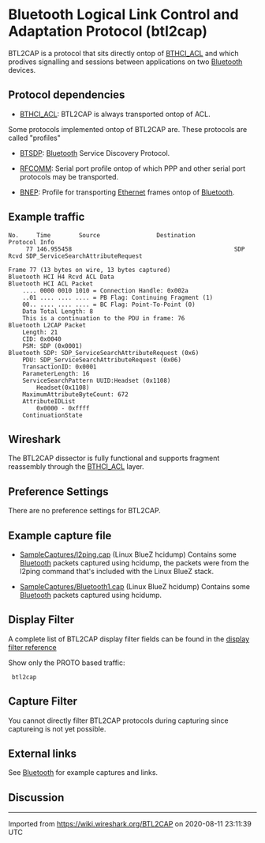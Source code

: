 # Bluetooth Logical Link Control and Adaptation Protocol (btl2cap)

BTL2CAP is a protocol that sits directly ontop of [BTHCI\_ACL](/BTHCI_ACL) and which prodives signalling and sessions between applications on two [Bluetooth](/Bluetooth) devices.

## Protocol dependencies

  - [BTHCI\_ACL](/BTHCI_ACL): BTL2CAP is always transported ontop of ACL.

Some protocols implemented ontop of BTL2CAP are. These protocols are called "profiles"

  - [BTSDP](/BTSDP): [Bluetooth](/Bluetooth) Service Discovery Protocol.

  - [RFCOMM](/RFCOMM): Serial port profile ontop of which PPP and other serial port protocols may be transported.

  - [BNEP](/BNEP): Profile for transporting [Ethernet](/Ethernet) frames ontop of [Bluetooth](/Bluetooth).

## Example traffic

    No.     Time        Source                Destination           Protocol Info
         77 146.955458                                              SDP      Rcvd SDP_ServiceSearchAttributeRequest
    
    Frame 77 (13 bytes on wire, 13 bytes captured)
    Bluetooth HCI H4 Rcvd ACL Data
    Bluetooth HCI ACL Packet
        .... 0000 0010 1010 = Connection Handle: 0x002a
        ..01 .... .... .... = PB Flag: Continuing Fragment (1)
        00.. .... .... .... = BC Flag: Point-To-Point (0)
        Data Total Length: 8
        This is a continuation to the PDU in frame: 76
    Bluetooth L2CAP Packet
        Length: 21
        CID: 0x0040
        PSM: SDP (0x0001)
    Bluetooth SDP: SDP_ServiceSearchAttributeRequest (0x6)
        PDU: SDP_ServiceSearchAttributeRequest (0x06)
        TransactionID: 0x0001
        ParameterLength: 16
        ServiceSearchPattern UUID:Headset (0x1108)
            Headset(0x1108)
        MaximumAttributeByteCount: 672
        AttributeIDList
            0x0000 - 0xffff
        ContinuationState

## Wireshark

The BTL2CAP dissector is fully functional and supports fragment reassembly through the [BTHCI\_ACL](/BTHCI_ACL) layer.

## Preference Settings

There are no preference settings for BTL2CAP.

## Example capture file

  - [SampleCaptures/l2ping.cap](uploads/__moin_import__/attachments/SampleCaptures/l2ping.cap) (Linux BlueZ hcidump) Contains some [Bluetooth](/Bluetooth) packets captured using hcidump, the packets were from the l2ping command that's included with the Linux BlueZ stack.

  - [SampleCaptures/Bluetooth1.cap](uploads/__moin_import__/attachments/SampleCaptures/Bluetooth1.cap) (Linux BlueZ hcidump) Contains some [Bluetooth](/Bluetooth) packets captured using hcidump.

## Display Filter

A complete list of BTL2CAP display filter fields can be found in the [display filter reference](http://www.wireshark.org/docs/dfref/b/btl2cap.html)

Show only the PROTO based traffic:

``` 
 btl2cap 
```

## Capture Filter

You cannot directly filter BTL2CAP protocols during capturing since captureing is not yet possible.

## External links

See [Bluetooth](/Bluetooth) for example captures and links.

## Discussion

---

Imported from https://wiki.wireshark.org/BTL2CAP on 2020-08-11 23:11:39 UTC
